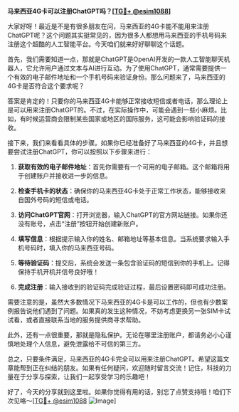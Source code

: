 **马来西亚4G卡可以注册ChatGPT吗？[[TG💪+ @esim1088](https://t.me/s/esim1088)]**

大家好呀！最近是不是有很多朋友在问，马来西亚的4G卡能不能用来注册ChatGPT呢？这个问题其实挺常见的，因为很多人都想用马来西亚的手机号码来注册这个超酷的人工智能平台。今天咱们就来好好聊聊这个话题。

首先，我们需要知道一点，那就是ChatGPT是OpenAI开发的一款人工智能聊天机器人，它允许用户通过文本与AI进行互动。为了使用ChatGPT，通常需要提供一个有效的电子邮件地址和一个手机号码来验证身份。那么问题来了，马来西亚的4G卡是否符合这个要求呢？

答案是肯定的！只要你的马来西亚4G卡能够正常接收短信或者电话，那么理论上是可以用来注册ChatGPT的。不过，在实际操作中，可能会遇到一些小麻烦。比如，有时候运营商会限制某些国家或地区的国际服务，这可能会影响验证码的接收。

接下来，我们来看看具体的步骤。如果你已经准备好了马来西亚的4G卡，并且想要尝试注册ChatGPT，你可以按照以下步骤来进行：

1. **获取有效的电子邮件地址**：首先你需要有一个可用的电子邮箱。这个邮箱将用于创建账户并接收进一步的信息。

2. **检查手机卡的状态**：确保你的马来西亚4G卡处于正常工作状态，能够接收来自国外号码的短信或电话。

3. **访问ChatGPT官网**：打开浏览器，输入ChatGPT的官方网站链接。如果你还没有账号，点击“注册”按钮开始创建新账户。

4. **填写信息**：根据提示输入你的姓名、邮箱地址等基本信息。当系统要求输入手机号码时，填入你的马来西亚号码。

5. **等待验证码**：提交后，系统会发送一条包含验证码的短信到你的手机上。记得保持手机开机并信号良好哦！

6. **完成注册**：输入接收到的验证码完成验证过程，最后设置密码即可成功注册。

需要注意的是，虽然大多数情况下马来西亚的4G卡是可以工作的，但也有少数案例报告说他们遇到了问题。如果真的发生这种情况，不妨考虑更换另一张SIM卡试试看，或者直接联系当地的服务提供商寻求帮助。

此外，还有一点很重要，那就是隐私保护。无论在哪里注册账户，都请务必小心谨慎地处理个人信息，避免泄露给不可信的第三方。

总之，只要条件满足，马来西亚的4G卡完全可以用来注册ChatGPT。希望这篇文章能帮到正在纠结的朋友。如果有任何疑问，欢迎随时留言交流！记住，科技的力量在于分享与探索，让我们一起享受学习的乐趣吧！

好了，今天的分享就到这里啦。如果你觉得有用的话，别忘了点赞支持哦！咱们下次见咯～[[TG💪+ @esim1088](https://t.me/s/esim1088) ![Image](https://i.postimg.cc/4NQfJmqS/Snipaste-2025-05-13-00-14-12.png)]